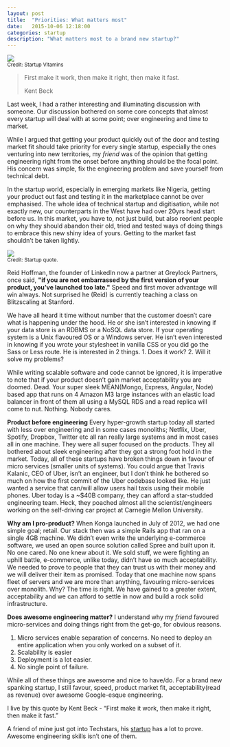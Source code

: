 ```yaml
---
layout: post
title:  "Priorities: What matters most"
date:   2015-10-06 12:18:00
categories: startup
description: "What matters most to a brand new startup?"
---
```

<img src="https://www.startupvitamins.com/media/products/10261/variant_801.jpg"/><br/>
<small>Credit: Startup Vitamins</small>
<blockquote>
	<p>First make it work, then make it right, then make it fast.</p>
	<footer>Kent Beck</footer>
</blockquote>

<p>Last week, I had a rather interesting and illuminating discussion with someone. Our discussion bothered on some core concepts that almost every startup will deal with at some point; over engineering and time to market.</p>

<p>While I argued that getting your product quickly out of the door and testing market fit should take priority for every single startup, especially the ones venturing into new territories, my <i>friend</i> was of the opinion that getting engineering right from the onset before anything should be the focal point. His concern was simple, fix the engineering problem and save yourself from technical debt.</p>

<p>In the startup world, especially in emerging markets like Nigeria, getting your product out fast and testing it in the marketplace cannot be over emphasised. The whole idea of technical startup and digitisation, while not exactly new, our counterparts in the West have had over 20yrs head start before us. In this market, you have to, not just build, but also reorient people on why they should abandon their old, tried and tested ways of doing things to embrace this new shiny idea of yours. Getting to the market fast shouldn’t be taken lightly.</p>

<img src="http://41.media.tumblr.com/tumblr_l63ltpE9ZZ1qz6pqio1_500.png" /><br/>
<small>Credit: Startup quote.</small>
<p>Reid Hoffman, the founder of LinkedIn now a partner at Greylock Partners, once said, <strong>"if you are not embarrassed by the first version of your product, you’ve launched too late."</strong> Speed and first mover advantage will win always. Not surprised he (Reid) is currently teaching a class on Blitzscaling at Stanford.</p>

<p>We have all heard it time without number that the customer doesn’t care what is happening under the hood. He or she isn’t interested in knowing if your data store is an RDBMS or a NoSQL data store. If your operating system is a Unix flavoured OS or a Windows server. He isn’t even interested in knowing if you wrote your stylesheet in vanilla CSS or you did go the Sass or Less route. He is interested in 2 things. 1. Does it work? 2. Will it solve my problems?</p>

<p>While writing scalable software and code cannot be ignored, it is imperative to note that if your product doesn’t gain market acceptability you are doomed. Dead. Your super sleek MEAN(Mongo, Express, Angular, Node) based app that runs on 4 Amazon M3 large instances with an elastic load balancer in front of them all using a MySQL RDS and a read replica will come to nut. Nothing. Nobody cares.</p>

<p><strong>Product before engineering</strong>
Every hyper-growth startup today all started with less over engineering and in some cases monoliths; Netflix, Uber, Spotify, Dropbox, Twitter etc all ran really large systems and in most cases all in one machine. They were all super focused on the products. They all bothered about sleek engineering after they got a strong foot hold in the market. Today, all of these startups have broken things down in favour of micro services (smaller units of systems). You could argue that Travis Kalanic, CEO of Uber, isn’t an engineer, but I don’t think he bothered so much on how the first commit of the Uber codebase looked like. He just wanted a service that can/will allow users hail taxis using their mobile phones. Uber today is a ~$40B company, they can afford a star-studded engineering team. Heck, they poached almost all the scientist/engineers working on the self-driving car project at Carnegie Mellon University.</p>

<p><strong>Why am I pro-product?</strong>
When Konga launched in July of 2012, we had one simple goal; retail. Our stack then was a simple Rails app that ran on a single 4GB machine. We didn’t even write the underlying e-commerce software, we used an open source solution called Spree and built upon it. No one cared. No one knew about it. We sold stuff, we were fighting an uphill battle, e-commerce, unlike today, didn’t have so much acceptability. We needed to prove to people that they can trust us with their money and we will deliver their item as promised. Today that one machine now spans fleet of servers and we are more than anything, favouring micro-services over monolith. Why? The time is right. We have gained to a greater extent, acceptability and we can afford to settle in now and build a rock solid infrastructure.</p>

<p><strong>Does awesome engineering matter?</strong>
I understand why my <i>friend</i> favoured micro-services and doing things right from the get-go, for obvious reasons.</p>

<ol>
	<li>Micro services enable separation of concerns. No need to deploy an entire application when you only worked on a subset of it.</li>
	<li>Scalability is easier</li>
	<li>Deployment is a lot easier.</li>
	<li>No single point of failure.</li>
</ol>

<p>While all of these things are awesome and nice to have/do. For a brand new spanking startup, I still favour, speed, product market fit, acceptability(read as revenue) over awesome Google-esque engineering.</p>

<p>I live by this quote by Kent Beck - “First make it work, then make it right, then make it fast.”</p>

<p>A friend of mine just got into Techstars, his <a href="http://max.ng" target="_blank">startup</a> has a lot to prove. Awesome engineering skills isn’t one of them.</p>
